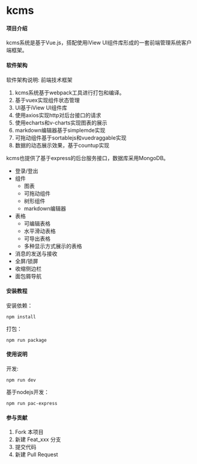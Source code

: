 # kcms

#### 项目介绍
kcms系统是基于Vue.js，搭配使用iView UI组件库形成的一套前端管理系统客户端框架。


#### 软件架构
软件架构说明:
前端技术框架
1. kcms系统基于webpack工具进行打包和编译。
2. 基于vuex实现组件状态管理
3. UI基于iView UI组件库
4. 使用axios实现http对后台接口的请求
5. 使用echarts和v-charts实现图表的展示
6. markdown编辑器基于simplemde实现
7. 可拖动组件基于sortablejs和vuedraggable实现
8. 数据的动态展示效果，基于countup实现


kcms也提供了基于express的后台服务接口，数据库采用MongoDB。

+ 登录/登出
+ 组件
    - 图表
    - 可拖动组件
    - 树形组件
    - markdown编辑器
+ 表格
    - 可编辑表格
    - 水平滑动表格
    - 可导出表格
    - 多种显示方式展示的表格
+ 消息的发送与接收
+ 全屏/锁屏
+ 收缩侧边栏
+ 面包屑导航

#### 安装教程
安装依赖：
```
npm install
```

打包：
```
npm run package
```

#### 使用说明
开发:
```
npm run dev
```

基于nodejs开发：
```
npm run pac-express
```

#### 参与贡献

1. Fork 本项目
2. 新建 Feat_xxx 分支
3. 提交代码
4. 新建 Pull Request


